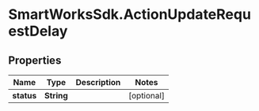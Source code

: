 # SmartWorksSdk.ActionUpdateRequestDelay

## Properties

Name | Type | Description | Notes
------------ | ------------- | ------------- | -------------
**status** | **String** |  | [optional] 


